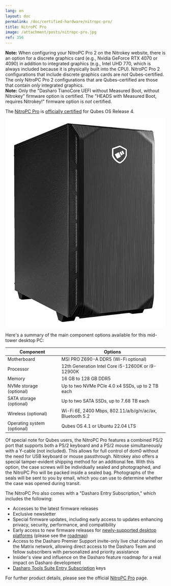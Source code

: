 ```yaml
---
lang: en
layout: doc
permalink: /doc/certified-hardware/nitropc-pro/
title: NitroPC Pro
image: /attachment/posts/nitropc-pro.jpg
ref: 356
---
```


<div class="alert alert-warning" role="alert">
  <i class="fa fa-exclamation-circle"></i>
  <b>Note:</b> When configuring your NitroPC Pro 2 on the Nitrokey website, there is an option for a discrete graphics card (e.g., Nvidia GeForce RTX 4070 or 4090) in addition to integrated graphics (e.g., Intel UHD 770, which is always included because it is physically built into the CPU). NitroPC Pro 2 configurations that include discrete graphics cards are <em>not</em> Qubes-certified. The only NitroPC Pro 2 configurations that are Qubes-certified are those that contain <em>only</em> integrated graphics.
</div>

<div class="alert alert-warning" role="alert">
  <i class="fa fa-exclamation-circle"></i>
  <b>Note:</b> Only the "Dasharo TianoCore UEFI without Measured Boot, without Nitrokey" firmware option is certified. The "HEADS with Measured Boot, requires Nitrokey!" firmware option is <em>not</em> certified.
</div>

The [NitroPC Pro](https://web.archive.org/web/20231027112856/https://shop.nitrokey.com/shop/product/nitropc-pro-523) is [officially certified](/doc/certified-hardware/) for Qubes OS Release 4.

[![Photo of NitroPC Pro](/attachment/posts/nitropc-pro.jpg)](https://shop.nitrokey.com/shop/product/nitropc-pro-523)

Here's a summary of the main component options available for this mid-tower desktop PC:

| Component                    | Options                                                  |
|----------------------------- | -------------------------------------------------------- |
| Motherboard                  | MSI PRO Z690-A DDR5 (Wi-Fi optional)                     |
| Processor                    | 12th Generation Intel Core i5-12600K or i9-12900K        |
| Memory                       | 16 GB to 128 GB DDR5                                     |
| NVMe storage (optional)      | Up to two NVMe PCIe 4.0 x4 SSDs, up to 2 TB each         |
| SATA storage (optional)      | Up to two SATA SSDs, up to 7.68 TB each                  |
| Wireless (optional)          | Wi-Fi 6E, 2400 Mbps, 802.11/a/b/g/n/ac/ax, Bluetooth 5.2 |
| Operating system (optional)  | Qubes OS 4.1 or Ubuntu 22.04 LTS                         |

Of special note for Qubes users, the NitroPC Pro features a combined PS/2 port that supports both a PS/2 keyboard and a PS/2 mouse simultaneously with a Y-cable (not included). This allows for full control of dom0 without the need for USB keyboard or mouse passthrough. Nitrokey also offers a special tamper-evident shipping method for an additional fee. With this option, the case screws will be individually sealed and photographed, and the NitroPC Pro will be packed inside a sealed bag. Photographs of the seals will be sent to you by email, which you can use to determine whether the case was opened during transit.

The NitroPC Pro also comes with a "Dasharo Entry Subscription," which includes the following:

- Accesses to the latest firmware releases
- Exclusive newsletter
- Special firmware updates, including early access to updates enhancing privacy, security, performance, and compatibility
- Early access to new firmware releases for [newly-supported desktop platforms](https://docs.dasharo.com/variants/overview/#desktop) (please see the [roadmap](https://github.com/Dasharo/presentations/blob/main/archive/dug_2/dug2_dasharo_roadmap.md#dasharo-desktop-roadmap))
- Access to the Dasharo Premier Support invite-only live chat channel on the Matrix network, allowing direct access to the Dasharo Team and fellow subscribers with personalized and priority assistance
- Insider's view and influence on the Dasharo feature roadmap for a real impact on Dasharo development
- [Dasharo Tools Suite Entry Subscription](https://docs.dasharo.com/osf-trivia-list/dts/#what-is-dasharo-tools-suite-supporters-entrance) keys

For further product details, please see the official [NitroPC Pro](https://shop.nitrokey.com/shop/product/nitropc-pro-523) page.
